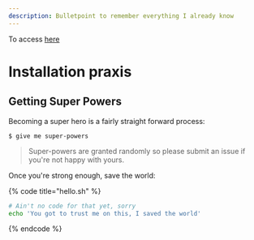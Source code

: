 ```yaml
---
description: Bulletpoint to remember everything I already know
---
```


To access [here](https://mrlzarate8.gitbook.io/az-coding/html/html-1)

# Installation praxis

## Getting Super Powers

Becoming a super hero is a fairly straight forward process:

```
$ give me super-powers
```

>   Super-powers are granted randomly so please submit an issue if you're not happy with yours.


Once you're strong enough, save the world:



{% code title="hello.sh" %}
```bash
# Ain't no code for that yet, sorry
echo 'You got to trust me on this, I saved the world'
```
{% endcode %}



